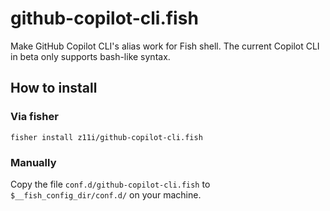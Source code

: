 # github-copilot-cli.fish
Make GitHub Copilot CLI's alias work for Fish shell. The current Copilot CLI in beta only supports bash-like syntax.

## How to install

### Via fisher

```
fisher install z11i/github-copilot-cli.fish
```

### Manually

Copy the file `conf.d/github-copilot-cli.fish` to `$__fish_config_dir/conf.d/` on your machine.
